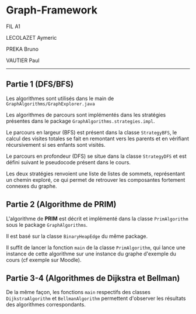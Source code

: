 # Graph-Framework

FIL A1

LECOLAZET Aymeric

PREKA Bruno

VAUTIER Paul

---

## Partie 1 (DFS/BFS)
Les algorithmes sont utilisés dans le main de `GraphAlgorithms/GraphExplorer.java`

Les algorithmes de parcours sont implémentés dans les stratégies présentes dans le package `GraphAlgorithms.strategies.impl`.

Le parcours en largeur (BFS) est présent dans la classe `StrategyBFS`, le calcul des visites totales se fait en remontant vers les parents et en vérifiant récursivement si ses enfants sont visités.

Le parcours en profondeur (DFS) se situe dans la classe `StrategyDFS` et est défini suivant le pseudocode présent dans le cours.

Les deux stratégies renvoient une liste de listes de sommets, représentant un chemin exploré, ce qui permet de retrouver les composantes fortement connexes du graphe.

## Partie 2 (Algorithme de PRIM)

L'algorithme de **PRIM** est décrit et implémenté dans la classe `PrimAlgorithm` sous le package `GraphAlgorithms`.

Il est basé sur la classe `BinaryHeapEdge` du même package.

Il suffit de lancer la fonction `main` de la classe `PrimAlgorithm`, qui lance une instance de cette algorithme sur une instance du graphe d'exemple du cours (cf exemple sur Moodle).

## Partie 3-4 (Algorithmes de Dijkstra et Bellman)

De la même façon, les fonctions `main` respectifs des classes `DijkstraAlgorithm` et `BellmanAlgorithm` permettent d'observer les résultats des algorithmes correspondants. 

